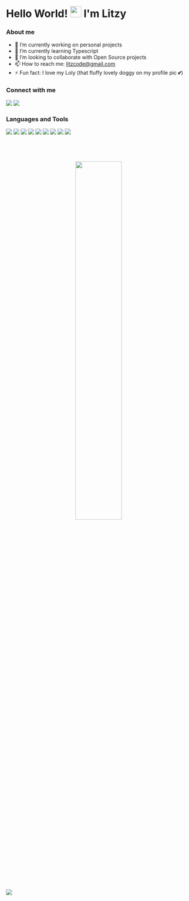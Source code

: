 <h1>Hello World! <img src="https://raw.githubusercontent.com/MartinHeinz/MartinHeinz/master/wave.gif" width="30px"> I'm Litzy</h1>

### About me

- 🔭 I’m currently working on personal projects
- 📖 I’m currently learning Typescript
- 👯 I’m looking to collaborate with Open Source projects
- 📫 How to reach me: litzcode@gmail.com
- ⚡ Fun fact: I love my Loly (that fluffy lovely doggy on my profile pic 💕)


### Connect with me

<p align='left'> 
    <a href="https://www.linkedin.com/in/litzy-xu-ye" target="_blank"><img src="https://img.icons8.com/fluent/32/000000/linkedin.png"/></a>
    <a href="https://twitter.com/litzy_xu" target="_blank"><img src="https://img.icons8.com/fluent/32/000000/twitter.png"/></a>
</p>

### Languages and Tools

<p align='left'> 
    <a href="https://code.visualstudio.com" target="_blank"><img src="https://img.icons8.com/color/32/000000/visual-studio-code-2019.png"/></a>
    <a href="https://developer.mozilla.org/es/docs/orphaned/Web/Guide/HTML/HTML5" target="_blank"><img src="https://img.icons8.com/color/32/000000/html-5--v1.png"/></a>
    <a href="https://developer.mozilla.org/es/docs/Web/CSS" target="_blank"><img src="https://img.icons8.com/color/32/000000/css3.png"/></a>
    <a href="https://getbootstrap.com/" target="_blank"><img src="https://img.icons8.com/color/32/000000/bootstrap.png"/></a>
    <a href="https://www.javascript.com/" target="_blank"><img src="https://img.icons8.com/color/32/000000/javascript.png"/></a>
    <a href="https://reactjs.org/" target="_blank"><img src="https://img.icons8.com/color/32/000000/react-native.png"/></a>
    <a href="https://www.python.org/" target="_blank"><img src="https://img.icons8.com/color/32/000000/python.png"/></a>
    <a href="https://www.mysql.com/" target="_blank"><img src="https://img.icons8.com/color/32/000000/mysql-logo.png"/></a>
    <a href="https://palletsprojects.com/p/flask/" target="_blank"><img src="https://img.icons8.com/color/32/000000/flask.png"/></a>
</p>

#

<br/>
<p align='center'>
    <img width="50%" src="https://github-readme-stats.vercel.app/api?username=litzcode&show_icons=true&theme=vue-dark">
</p>

##

![](https://komarev.com/ghpvc/?username=litzcode)




